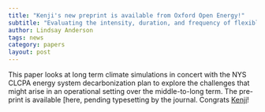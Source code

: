 ```yaml
---
title: "Kenji's new preprint is available from Oxford Open Energy!"
subtitle: "Evaluating the intensity, duration, and frequency of flexible energy resources needed in a zero-emission, hydropower reliant power system"
author: Lindsay Anderson
tags: news
category: papers
layout: post
---
```



This paper looks at long term climate simulations in concert with the NYS CLCPA energy system decarbonization plan to explore the challenges that might arise in an operational setting over the middle-to-long term. The pre-print is available [here[](https://doi.org/10.1093/ooenergy/oiad003), pending typesetting by the journal. Congrats [Kenji](https://cals.cornell.edu/kenji-doering)! 